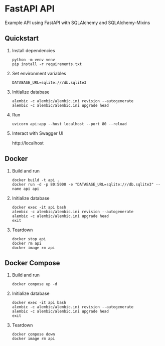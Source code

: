 # FastAPI API

Example API using FastAPI with SQLAlchemy and SQLAlchemy-Mixins

## Quickstart

1. Install dependencies

    ```
    python -m venv venv
    pip install -r requirements.txt
    ```

2. Set environment variables

    ```
    DATABASE_URL=sqlite:///db.sqlite3
    ```

3. Initialize database

    ```
    alembic -c alembic/alembic.ini revision --autogenerate
    alembic -c alembic/alembic.ini upgrade head
    ```

1. Run

    ```
    uvicorn api:app --host localhost --port 80 --reload
    ```

1. Interact with Swagger UI

    http://localhost

## Docker

1. Build and run

    ```
    docker build -t api .
    docker run -d -p 80:5000 -e "DATABASE_URL=sqlite:///db.sqlite3" --name api api
    ```

1. Initialize database

    ```
    docker exec -it api bash
    alembic -c alembic/alembic.ini revision --autogenerate
    alembic -c alembic/alembic.ini upgrade head
    exit
    ```

1. Teardown

    ```
    docker stop api
    docker rm api
    docker image rm api
    ```

## Docker Compose

1. Build and run

    ```
    docker compose up -d
    ```

1. Initialize database

    ```
    docker exec -it api bash
    alembic -c alembic/alembic.ini revision --autogenerate
    alembic -c alembic/alembic.ini upgrade head
    exit
    ```

1. Teardown

    ```
    docker compose down
    docker image rm api
    ```

